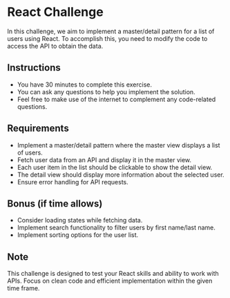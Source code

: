 # React Challenge

In this challenge, we aim to implement a master/detail pattern for a list of users using React. To accomplish this, you need to modify the code to access the API to obtain the data.

## Instructions

- You have 30 minutes to complete this exercise.
- You can ask any questions to help you implement the solution.
- Feel free to make use of the internet to complement any code-related questions.

## Requirements

- Implement a master/detail pattern where the master view displays a list of users.
- Fetch user data from an API and display it in the master view.
- Each user item in the list should be clickable to show the detail view.
- The detail view should display more information about the selected user.
- Ensure error handling for API requests.

## Bonus (if time allows)

- Consider loading states while fetching data.
- Implement search functionality to filter users by first name/last name.
- Implement sorting options for the user list.

## Note

This challenge is designed to test your React skills and ability to work with APIs. Focus on clean code and efficient implementation within the given time frame.
